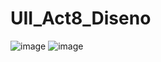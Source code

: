 # UII_Act8_Diseno

![image](https://github.com/user-attachments/assets/f2ea15f0-3114-4cb0-9b77-034651ec6fa4)
![image](https://github.com/user-attachments/assets/a97757d4-93a3-4744-aac1-dbb7b36c7a9b)
